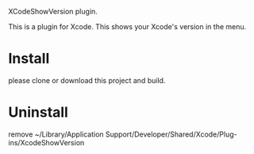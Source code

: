 XCodeShowVersion plugin.

This is a plugin for Xcode. This shows your Xcode's version in the menu.

# Install

please clone or download this project and build.

# Uninstall

remove ~/Library/Application Support/Developer/Shared/Xcode/Plug-ins/XcodeShowVersion